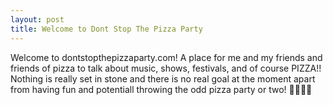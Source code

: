 ```yaml
---
layout: post
title: Welcome to Dont Stop The Pizza Party
---
```


Welcome to dontstopthepizzaparty.com! A place for me and my friends and friends of pizza to talk about music, shows, festivals, and of course PIZZA!! Nothing is really set in stone and there is no real goal at the moment apart from having fun and potentiall throwing the odd pizza party or two! 🍕🍕🍕🍕
